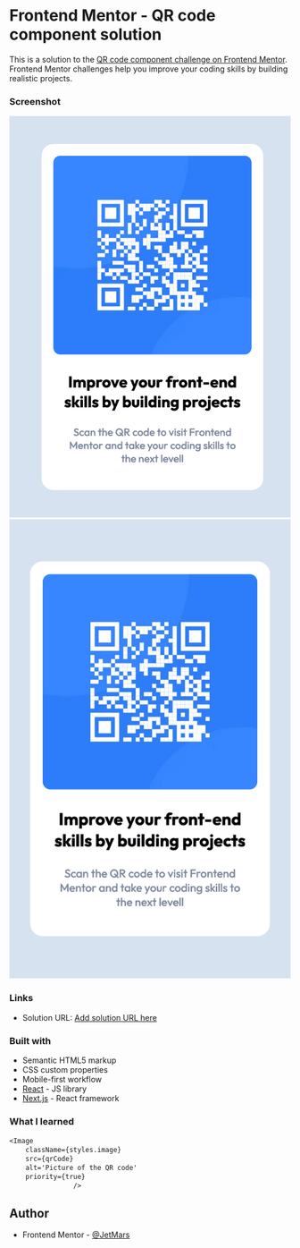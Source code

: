 # Frontend Mentor - QR code component solution

This is a solution to the [QR code component challenge on Frontend Mentor](https://www.frontendmentor.io/challenges/qr-code-component-iux_sIO_H). Frontend Mentor challenges help you improve your coding skills by building realistic projects.

### Screenshot

![desktop](./screenshot-desktop-min-2.png)
![mobile](./screenshot-mobile-2.png)

### Links

- Solution URL: [Add solution URL here](https://github.com/JetMars/fmentor-qr-component.git)

### Built with

- Semantic HTML5 markup
- CSS custom properties
- Mobile-first workflow
- [React](https://reactjs.org/) - JS library
- [Next.js](https://nextjs.org/) - React framework

### What I learned

```next
<Image
	className={styles.image}
	src={qrCode}
	alt='Picture of the QR code'
	priority={true}
				/>
```

## Author

- Frontend Mentor - [@JetMars](https://www.frontendmentor.io/profile/JetMars)
